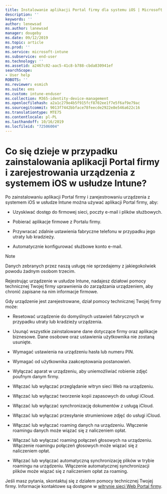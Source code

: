 ```yaml
---
title: Instalowanie aplikacji Portal firmy dla systemu iOS | Microsoft Docs
description: ''
keywords: ''
author: lenewsad
ms.author: lanewsad
manager: dougeby
ms.date: 09/12/2019
ms.topic: article
ms.prod: ''
ms.service: microsoft-intune
ms.subservice: end-user
ms.technology: ''
ms.assetid: a2467c02-aac5-41c8-b788-cbda830941ef
searchScope:
- User help
ROBOTS: ''
ms.reviewer: esmich
ms.suite: ems
ms.custom: intune-enduser
ms.collection: M365-identity-device-management
ms.openlocfilehash: a2a1c279e4b5f915fcf8702ee1f7e5f6af9e79ac
ms.sourcegitcommit: 9013f7442bbface78feecde2922e8e546a622c16
ms.translationtype: MTE75
ms.contentlocale: pl-PL
ms.lasthandoff: 10/16/2019
ms.locfileid: "72506004"
---
```

# <a name="what-happens-if-you-install-the-company-portal-app-and-enroll-your-ios-device-in-intune"></a>Co się dzieje w przypadku zainstalowania aplikacji Portal firmy i zarejestrowania urządzenia z systemem iOS w usłudze Intune?

Po zainstalowaniu aplikacji Portal firmy i zarejestrowaniu urządzenia z systemem iOS w usłudze Intune można używać aplikacji Portal firmy, aby:

- Uzyskiwać dostęp do firmowej sieci, poczty e-mail i plików służbowych.

- Pobierać aplikacje firmowe z Portalu firmy.

- Przywracać zdalnie ustawienia fabryczne telefonu w przypadku jego utraty lub kradzieży.

- Automatycznie konfigurować służbowe konto e-mail.

> [!NOTE]
> Danych zebranych przez naszą usługę nie sprzedajemy z jakiegokolwiek powodu żadnym osobom trzecim.  

Rejestrując urządzenie w usłudze Intune, nadajesz działowi pomocy technicznej Twojej firmy uprawnienia do zarządzania urządzeniem, aby chronić zapisane na nim informacje firmowe.  

Gdy urządzenie jest zarejestrowane, dział pomocy technicznej Twojej firmy może:

- Resetować urządzenie do domyślnych ustawień fabrycznych w przypadku utraty lub kradzieży urządzenia.

- Usunąć wszystkie zainstalowane dane dotyczące firmy oraz aplikacje biznesowe. Dane osobowe oraz ustawienia użytkownika nie zostaną usunięte.

- Wymagać ustawienia na urządzeniu hasła lub numeru PIN.

- Wymagać od użytkownika zaakceptowania postanowień.

- Wyłączać aparat w urządzeniu, aby uniemożliwiać robienie zdjęć poufnym danym firmy.

- Włączać lub wyłączać przeglądanie witryn sieci Web na urządzeniu.

- Włączać lub wyłączać tworzenie kopii zapasowych do usługi iCloud.

- Włączać lub wyłączać synchronizację dokumentów z usługą iCloud.

- Włączać lub wyłączać przesyłanie strumieniowe zdjęć do usługi iCloud.

- Włączać lub wyłączać roaming danych na urządzeniu. Włączenie roamingu danych może wiązać się z naliczeniem opłat.

- Włączać lub wyłączać roaming połączeń głosowych na urządzeniu. Włączenie roamingu połączeń głosowych może wiązać się z naliczeniem opłat.

- Włączać lub wyłączać automatyczną synchronizację plików w trybie roamingu na urządzeniu. Włączenie automatycznej synchronizacji plików może wiązać się z naliczeniem opłat za roaming.



Jeśli masz pytania, skontaktuj się z działem pomocy technicznej Twojej firmy. Informacje kontaktowe są dostępne w [witrynie sieci Web Portal firmy](https://go.microsoft.com/fwlink/?linkid=2010980).
